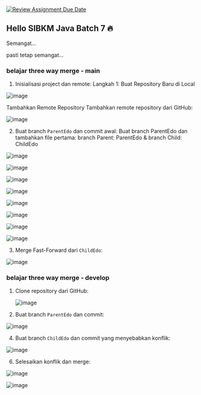 [![Review Assignment Due Date](https://classroom.github.com/assets/deadline-readme-button-22041afd0340ce965d47ae6ef1cefeee28c7c493a6346c4f15d667ab976d596c.svg)](https://classroom.github.com/a/7AKPvxX-)
## Hello SIBKM Java Batch 7 🔥

Semangat... 

pasti tetap semangat...

### belajar three way merge - main
1. Inisialisasi project dan remote:
Langkah 1: Buat Repository Baru di Local
     
![image](https://github.com/user-attachments/assets/d333f9d2-398e-445c-984e-585cb90ba937)

Tambahkan Remote Repository
Tambahkan remote repository dari GitHub:

![image](https://github.com/user-attachments/assets/c1fda0da-081d-422a-899d-0e0f02886a87)

2. Buat branch `ParentEdo` dan commit awal:
Buat branch ParentEdo dan tambahkan file pertama:
branch Parent: ParentEdo & branch Child: ChildEdo

![image](https://github.com/user-attachments/assets/ebbc1edc-f92e-448b-a39c-214e2735e70c)

![image](https://github.com/user-attachments/assets/467cab50-798a-43c1-811b-adf29f151ab1)

![image](https://github.com/user-attachments/assets/fc015fc7-94e2-4462-9f2f-b091594a7c73)

![image](https://github.com/user-attachments/assets/b2781db7-852a-416d-bbdb-b478cff027b7)

![image](https://github.com/user-attachments/assets/0f236409-a4b8-4769-aea9-56bb7584dd7a)

![image](https://github.com/user-attachments/assets/67ef8d95-ea62-47d5-b08f-ed1b86eed357)

![image](https://github.com/user-attachments/assets/cf9ddb47-4932-44f8-b564-4036ce673b98)

![image](https://github.com/user-attachments/assets/090c79c6-ee05-4142-82fe-d3b93b351c14)

3. Merge Fast-Forward dari `ChildEdo`:

![image](https://github.com/user-attachments/assets/00a1bf3b-592c-4819-95a5-d4e24775e67e)

   
### belajar three way merge - develop

1. Clone repository dari GitHub:
   
   ![image](https://github.com/user-attachments/assets/72f9b569-6f5e-4281-a662-44646d90a357)

3. Buat branch `ParentEdo` dan commit:

![image](https://github.com/user-attachments/assets/89dc4fc6-30f2-4843-89ce-6dc8f88d4555)

 
4. Buat branch `ChildEdo` dan commit yang menyebabkan konflik:
   
![image](https://github.com/user-attachments/assets/9474d156-b003-41f5-aa86-dfcdbfc3b02e)

   
6. Selesaikan konflik dan merge:

![image](https://github.com/user-attachments/assets/82f29d21-844d-4c79-afab-29de5db0b673)

![image](https://github.com/user-attachments/assets/21694707-3298-4c19-b8ee-43e713a14bf0)

